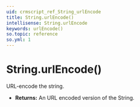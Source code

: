 ```yaml
---
uid: crmscript_ref_String_urlEncode
title: String.urlEncode()
intellisense: String.urlEncode
keywords: urlEncode()
so.topic: reference
so.yml: 1
---
```


# String.urlEncode()

URL-encode the string.

* **Returns:** An URL encoded version of the String.
